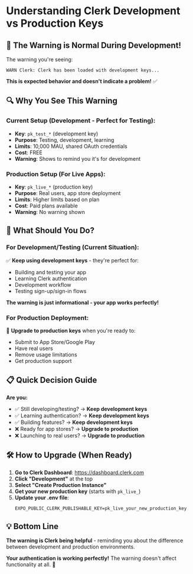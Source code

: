 # Understanding Clerk Development vs Production Keys

## 🎯 **The Warning is Normal During Development!**

The warning you're seeing:

```
WARN Clerk: Clerk has been loaded with development keys...
```

**This is expected behavior and doesn't indicate a problem!** ✅

## 🔍 **Why You See This Warning**

### Current Setup (Development - Perfect for Testing):

- **Key**: `pk_test_*` (development key)
- **Purpose**: Testing, development, learning
- **Limits**: 10,000 MAU, shared OAuth credentials
- **Cost**: FREE
- **Warning**: Shows to remind you it's for development

### Production Setup (For Live Apps):

- **Key**: `pk_live_*` (production key)
- **Purpose**: Real users, app store deployment
- **Limits**: Higher limits based on plan
- **Cost**: Paid plans available
- **Warning**: No warning shown

## 🚀 **What Should You Do?**

### **For Development/Testing (Current Situation):**

✅ **Keep using development keys** - they're perfect for:

- Building and testing your app
- Learning Clerk authentication
- Development workflow
- Testing sign-up/sign-in flows

**The warning is just informational - your app works perfectly!**

### **For Production Deployment:**

🎯 **Upgrade to production keys** when you're ready to:

- Submit to App Store/Google Play
- Have real users
- Remove usage limitations
- Get production support

## 📋 **Quick Decision Guide**

**Are you:**

- ✅ Still developing/testing? → **Keep development keys**
- ✅ Learning authentication? → **Keep development keys**
- ✅ Building features? → **Keep development keys**
- ❌ Ready for app stores? → **Upgrade to production**
- ❌ Launching to real users? → **Upgrade to production**

## 🛠️ **How to Upgrade (When Ready)**

1. **Go to Clerk Dashboard**: https://dashboard.clerk.com
2. **Click "Development"** at the top
3. **Select "Create Production Instance"**
4. **Get your new production key** (starts with `pk_live_`)
5. **Update your .env file**:
   ```
   EXPO_PUBLIC_CLERK_PUBLISHABLE_KEY=pk_live_your_new_production_key
   ```

## 💡 **Bottom Line**

**The warning is Clerk being helpful** - reminding you about the difference
between development and production environments.

**Your authentication is working perfectly!** The warning doesn't affect
functionality at all. 🎉

